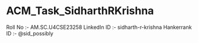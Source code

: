 # ACM_Task_SidharthRKrishna
  Roll No :- AM.SC.U4CSE23258
  LinkedIn ID :- sidharth-r-krishna
  Hankerrank ID :- @sid_possibly
